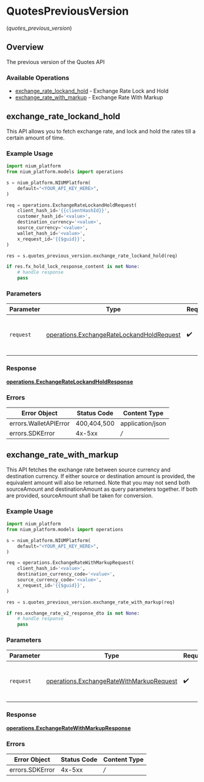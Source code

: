 # QuotesPreviousVersion
(*quotes_previous_version*)

## Overview

The previous version of the Quotes API

### Available Operations

* [exchange_rate_lockand_hold](#exchange_rate_lockand_hold) - Exchange Rate Lock and Hold
* [exchange_rate_with_markup](#exchange_rate_with_markup) - Exchange Rate With Markup

## exchange_rate_lockand_hold

This API allows you to fetch exchange rate, and lock and hold the rates till a certain amount of time.

### Example Usage

```python
import nium_platform
from nium_platform.models import operations

s = nium_platform.NIUMPlatform(
    default="<YOUR_API_KEY_HERE>",
)

req = operations.ExchangeRateLockandHoldRequest(
    client_hash_id='{{clientHashId}}',
    customer_hash_id='<value>',
    destination_currency='<value>',
    source_currency='<value>',
    wallet_hash_id='<value>',
    x_request_id='{{$guid}}',
)

res = s.quotes_previous_version.exchange_rate_lockand_hold(req)

if res.fx_hold_lock_response_content is not None:
    # handle response
    pass

```

### Parameters

| Parameter                                                                                              | Type                                                                                                   | Required                                                                                               | Description                                                                                            |
| ------------------------------------------------------------------------------------------------------ | ------------------------------------------------------------------------------------------------------ | ------------------------------------------------------------------------------------------------------ | ------------------------------------------------------------------------------------------------------ |
| `request`                                                                                              | [operations.ExchangeRateLockandHoldRequest](../../models/operations/exchangeratelockandholdrequest.md) | :heavy_check_mark:                                                                                     | The request object to use for the request.                                                             |


### Response

**[operations.ExchangeRateLockandHoldResponse](../../models/operations/exchangeratelockandholdresponse.md)**
### Errors

| Error Object          | Status Code           | Content Type          |
| --------------------- | --------------------- | --------------------- |
| errors.WalletAPIError | 400,404,500           | application/json      |
| errors.SDKError       | 4x-5xx                | */*                   |

## exchange_rate_with_markup

This API fetches the exchange rate between source currency and destination currency. If either source or destination amount is provided, the equivalent amount will also be returned. Note that you may not send both sourceAmount and destinationAmount as query parameters together. If both are provided, sourceAmount shall be taken for conversion.

### Example Usage

```python
import nium_platform
from nium_platform.models import operations

s = nium_platform.NIUMPlatform(
    default="<YOUR_API_KEY_HERE>",
)

req = operations.ExchangeRateWithMarkupRequest(
    client_hash_id='<value>',
    destination_currency_code='<value>',
    source_currency_code='<value>',
    x_request_id='{{$guid}}',
)

res = s.quotes_previous_version.exchange_rate_with_markup(req)

if res.exchange_rate_v2_response_dto is not None:
    # handle response
    pass

```

### Parameters

| Parameter                                                                                            | Type                                                                                                 | Required                                                                                             | Description                                                                                          |
| ---------------------------------------------------------------------------------------------------- | ---------------------------------------------------------------------------------------------------- | ---------------------------------------------------------------------------------------------------- | ---------------------------------------------------------------------------------------------------- |
| `request`                                                                                            | [operations.ExchangeRateWithMarkupRequest](../../models/operations/exchangeratewithmarkuprequest.md) | :heavy_check_mark:                                                                                   | The request object to use for the request.                                                           |


### Response

**[operations.ExchangeRateWithMarkupResponse](../../models/operations/exchangeratewithmarkupresponse.md)**
### Errors

| Error Object    | Status Code     | Content Type    |
| --------------- | --------------- | --------------- |
| errors.SDKError | 4x-5xx          | */*             |
